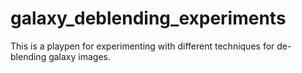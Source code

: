 # galaxy_deblending_experiments

This is a playpen for experimenting with different techniques for de-blending
galaxy images.

